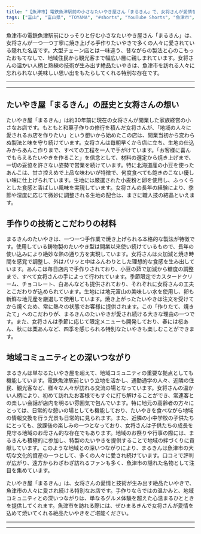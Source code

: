 ```yaml
---
title: "【魚津市】電鉄魚津駅前の小さなたいやき屋さん「まるきん」で、女将さんが愛情を込めて焼いてくれました"
tags: ["富山", "富山県", "TOYAMA", "#shorts", "YouTube Shorts", "魚津市", "ほたるいか", "魚津水族館", "蜃気楼", "県東部", "富山県東部", "立山連峰", "アルペンルート", "海鮮", "寿司", "富山湾", "新鮮", "グルメ", "富山観光", "富山旅行", "北陸観光", "日本海", "立山黒部", "動画", "ショート動画", "富山県の観光スポット", "富山県でおすすめの場所", "富山県の名所", "富山県の見どころ", "富山県のグルメ", "富山県の文化", "富山県の自然", "富山県のイベント"]
---
```


魚津市の電鉄魚津駅前にひっそりと佇む小さなたいやき屋さん「まるきん」は、女将さんが一つ一つ丁寧に焼き上げる手作りたいやきで多くの人々に愛されている隠れた名店です。大型チェーン店とは一味違う、昔ながらの製法と心のこもったおもてなしで、地域住民から観光客まで幅広い層に親しまれています。女将さんの温かい人柄と熟練の技術が生み出す絶品たいやきは、魚津市を訪れる人々に忘れられない美味しい思い出をもたらしてくれる特別な存在です。

---

<!-- 🎥 YouTube動画埋め込み -->
<!-- No YouTube URL provided -->

---

## たいやき屋「まるきん」の歴史と女将さんの想い

たいやき屋「まるきん」は約30年前に現在の女将さんが開業した家族経営の小さなお店です。もともと和菓子作りの修行を積んだ女将さんが、「地域の人々に愛されるお店を作りたい」という想いから始めたこの店は、開業当初から変わらぬ製法と味を守り続けています。女将さんは毎朝早くから店に立ち、生地の仕込みからあんこ作りまで、すべての工程を一人で手がけています。「お客様に喜んでもらえるたいやきを作ること」を信念として、材料の選定から焼き上げまで、一切の妥協を許さない姿勢で営業を続けています。特に北海道産の小豆を使ったあんこは、甘さ控えめで上品な味わいが特徴で、何度食べても飽きのこない優しい味に仕上げられています。生地には厳選された小麦粉と卵を使用し、ふっくらとした食感と香ばしい風味を実現しています。女将さんの長年の経験により、季節や湿度に応じて微妙に調整される生地の配合は、まさに職人技の結晶といえます。

## 手作りの技術とこだわりの材料

まるきんのたいやきは、一つ一つ手作業で焼き上げられる本格的な製法が特徴です。使用している鋳物製のたいやき型は開業以来使い続けているもので、長年の使い込みにより絶妙な熱の通り方を実現しています。女将さんは火加減と焼き時間を感覚で調整し、外はパリッと中はふんわりとした理想的な食感を生み出しています。あんこは毎日店内で手作りされており、小豆の茹で加減から糖度の調整まで、すべて女将さんの手によって行われています。季節限定でカスタードクリーム、チョコレート、白あんなども提供されており、それぞれに女将さんの工夫とこだわりが込められています。生地には地元富山の美味しい水を使用し、卵も新鮮な地元産を厳選して使用しています。焼き上がったたいやきは注文を受けてから焼くため、常に熱々の状態でお客様に提供されます。この「作りたて、焼きたて」へのこだわりが、まるきんのたいやきが愛され続ける大きな理由の一つです。また、女将さんは季節に応じて限定メニューも開発しており、春には桜あん、秋には栗あんなど、四季を感じられる特別なたいやきも楽しむことができます。

## 地域コミュニティとの深いつながり

まるきんは単なるたいやき屋を超えて、地域コミュニティの重要な拠点としても機能しています。電鉄魚津駅前という立地を活かし、通勤通学の人々、近隣の住民、観光客など、様々な人々が訪れる交流の場となっています。女将さんの温かい人柄により、初めて訪れたお客様でもすぐに打ち解けることができ、常連客との楽しい会話が店内を明るい雰囲気で包んでいます。特に地元の高齢者の方々にとっては、日常的な憩いの場としても機能しており、たいやきを食べながら地域の情報交換を行う光景も日常的に見られます。また、近隣の小中学校の子供たちにとっても、放課後の楽しみの一つとなっており、女将さんは子供たちの成長を見守る地域のお母さん的な存在でもあります。地域のお祭りや行事の際には、まるきんも積極的に参加し、特製のたいやきを提供することで地域の絆づくりに貢献しています。このような地域との深いつながりにより、まるきんは魚津市の大切な文化的資産の一つとして、多くの人々に愛され続けています。口コミで評判が広がり、遠方からわざわざ訪れるファンも多く、魚津市の隠れた名物として注目を集めています。

たいやき屋「まるきん」は、女将さんの愛情と技術が生み出す絶品たいやきで、魚津市の人々に愛され続ける特別なお店です。手作りならではの温かみと、地域コミュニティとの深いつながりは、単なるグルメ体験を超えた心温まるひとときを提供してくれます。魚津市を訪れる際には、ぜひまるきんで女将さんが愛情を込めて焼いてくれる絶品たいやきをご堪能ください。

---

<!-- 🗺 Googleマップ（自動表示: page.tsxで地域名から自動生成） -->

<!-- 📍 宿泊リンク（自動表示: page.tsxで地域別リンクを自動生成）
     - タイトルから地域名を抽出
     - JTB / 楽天トラベル / じゃらん / 一休.com 対応
     - 環境変数でプロバイダー切替可能
-->

<!-- 📚 関連記事（自動表示: page.tsxで同カテゴリから2件自動選択） -->

<!-- 🏷️ タグ（自動表示: page.tsxで記事最下部に自動配置） -->

---

<!--
【記事文字数ルール】
- 基本文字数: 最低1000文字以上
- 推奨文字数: 1000〜1500文字（スマホ読みやすさ最優先）
- 上限なし: 情報量的に必要な場合は1500文字や2000文字を超えても良い
- 判断基準: 読者にとって価値ある情報を過不足なく提供できる文字数

【記事構成の最終形】
1. タイトル・動画・本文
2. まとめ
3. Googleマップ（見出しなし、マップのみ自動表示）
4. **宿泊リンク（地域別自動生成）** ← 2025年10月7日追加
5. 関連記事（H3、同カテゴリから2件自動選択）
6. タグ（記事最下部に自動表示）
7. ナビゲーションボタン

【宿泊リンクシステム仕様】
- タイトルから地域名を自動抽出（【〇〇市】形式優先）
- 北陸地方地域辞書: 富山/石川/福井の主要都市対応
- 対応プロバイダー: JTB（既定）/ 楽天トラベル / じゃらん / 一休.com
- 環境変数で切替: NEXT_PUBLIC_DEFAULT_TRAVEL_PROVIDER
- URLテンプレート: 地域名自動エンコード + アフィリエイトID挿入
- 配置位置: Googleマップ直後、関連記事より前

【自動生成セクション】
※以下はpage.tsxで自動生成されるため、記事本文には含めない
- Googleマップ: タイトル【】内の地域名から生成
- 宿泊リンク: 地域名抽出 → Deeplink生成 → スタイル適用
- 関連記事: 同カテゴリから2件を自動選択・リンク化
- タグ: 記事データから最下部に自動配置

【削除済みセクション】
※アクセス方法・周辺情報・公式リンクセクションは不要（2025年10月5日削除）

【AdSense・アフィリエイト】
- Google AdSense: 全ページ自動読み込み（layout.tsx）
- アフィリエイトスクリプト: AffilScript（layout.tsx）
- data-affil属性での動的リンク変換機能あり（現在は宿泊リンクで代替）

【最終更新】2025年10月7日 - 地域別宿泊リンク自動生成システム実装
-->
